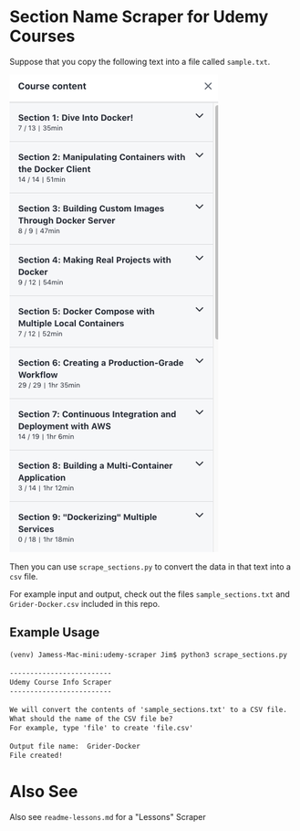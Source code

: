 # Section Name Scraper for Udemy Courses

Suppose that you copy the following text into a file called `sample.txt`.

![sections](sections.png)

Then you can use `scrape_sections.py` to convert the data in that text into a `csv` file.

For example input and output, check out the files `sample_sections.txt` and `Grider-Docker.csv` included in this repo.

## Example Usage

```
(venv) Jamess-Mac-mini:udemy-scraper Jim$ python3 scrape_sections.py

-------------------------
Udemy Course Info Scraper
-------------------------

We will convert the contents of 'sample_sections.txt' to a CSV file.
What should the name of the CSV file be?
For example, type 'file' to create 'file.csv'

Output file name:  Grider-Docker
File created!

```

# Also See

Also see `readme-lessons.md` for a "Lessons" Scraper
